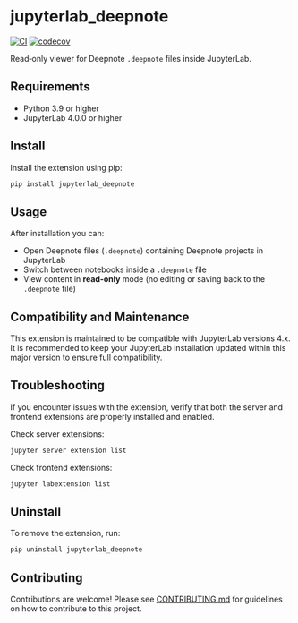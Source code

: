 # jupyterlab_deepnote

[![CI](https://github.com/deepnote/jupyterlab-deepnote/actions/workflows/ci.yml/badge.svg?branch=main)](https://github.com/deepnote/jupyterlab-deepnote/actions/workflows/ci.yml)
[![codecov](https://codecov.io/gh/deepnote/jupyterlab-deepnote/graph/badge.svg?token=OV32VZNOJ2)](https://codecov.io/gh/deepnote/jupyterlab-deepnote)

Read‑only viewer for Deepnote `.deepnote` files inside JupyterLab.

## Requirements

- Python 3.9 or higher
- JupyterLab 4.0.0 or higher

## Install

Install the extension using pip:

```bash
pip install jupyterlab_deepnote
```

## Usage

After installation you can:

- Open Deepnote files (`.deepnote`) containing Deepnote projects in JupyterLab
- Switch between notebooks inside a `.deepnote` file
- View content in **read‑only** mode (no editing or saving back to the `.deepnote` file)

## Compatibility and Maintenance

This extension is maintained to be compatible with JupyterLab versions 4.x. It is recommended to keep your JupyterLab installation updated within this major version to ensure full compatibility.

## Troubleshooting

If you encounter issues with the extension, verify that both the server and frontend extensions are properly installed and enabled.

Check server extensions:

```bash
jupyter server extension list
```

Check frontend extensions:

```bash
jupyter labextension list
```

## Uninstall

To remove the extension, run:

```bash
pip uninstall jupyterlab_deepnote
```

## Contributing

Contributions are welcome! Please see [CONTRIBUTING.md](CONTRIBUTING.md) for guidelines on how to contribute to this project.
